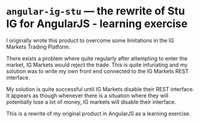 # `angular-ig-stu` — the rewrite of Stu IG for AngularJS - learning exercise

I originally wrote this product to overcome some limitations in the IG Markets Trading Platform.

There exists a problem where quite regularly after attempting to enter the market, IG Markets would reject
the trade.  This is quite infuriating and my solution was to write my own front end connected to the
IG Markets REST interface.

My solution is quite successful until IG Markets disable their REST interface.
It appears as though whenever there is a situation where they will potentially lose a lot of money, IG markets will
disable their interface.

This is a rewrite of my original product in AngularJS as a learning exercise.


